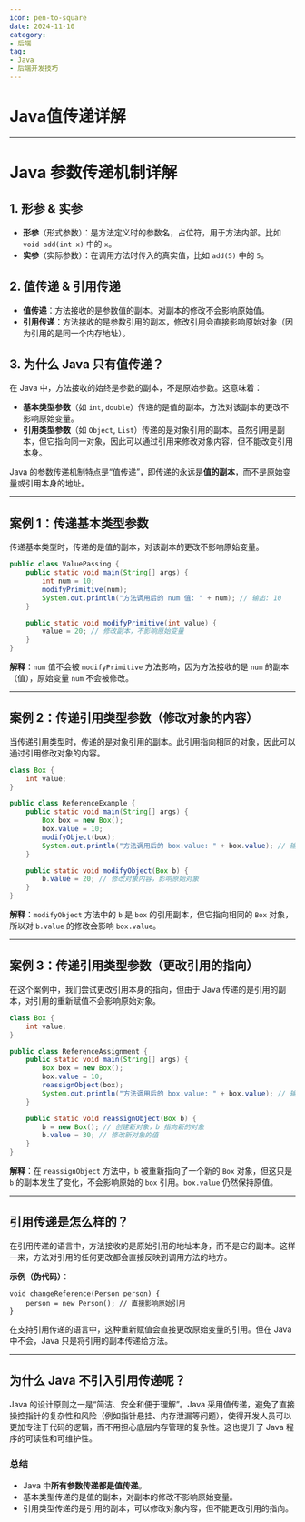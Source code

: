 ```yaml
---
icon: pen-to-square
date: 2024-11-10
category:
- 后端
tag:
- Java
- 后端开发技巧
---
```

# Java值传递详解

---

# Java 参数传递机制详解

## 1. 形参 & 实参
- **形参**（形式参数）：是方法定义时的参数名，占位符，用于方法内部。比如 `void add(int x)` 中的 `x`。
- **实参**（实际参数）：在调用方法时传入的真实值，比如 `add(5)` 中的 `5`。

## 2. 值传递 & 引用传递

- **值传递**：方法接收的是参数值的副本。对副本的修改不会影响原始值。
- **引用传递**：方法接收的是参数引用的副本，修改引用会直接影响原始对象（因为引用的是同一个内存地址）。

## 3. 为什么 Java 只有值传递？

在 Java 中，方法接收的始终是参数的副本，不是原始参数。这意味着：
- **基本类型参数**（如 `int`, `double`）传递的是值的副本，方法对该副本的更改不影响原始变量。
- **引用类型参数**（如 `Object`, `List`）传递的是对象引用的副本。虽然引用是副本，但它指向同一对象，因此可以通过引用来修改对象内容，但不能改变引用本身。

Java 的参数传递机制特点是“值传递”，即传递的永远是**值的副本**，而不是原始变量或引用本身的地址。

---

## 案例 1：传递基本类型参数

传递基本类型时，传递的是值的副本，对该副本的更改不影响原始变量。

```java
public class ValuePassing {
    public static void main(String[] args) {
        int num = 10;
        modifyPrimitive(num);
        System.out.println("方法调用后的 num 值: " + num); // 输出: 10
    }

    public static void modifyPrimitive(int value) {
        value = 20; // 修改副本，不影响原始变量
    }
}
```

**解释**：`num` 值不会被 `modifyPrimitive` 方法影响，因为方法接收的是 `num` 的副本（值），原始变量 `num` 不会被修改。

---

## 案例 2：传递引用类型参数（修改对象的内容）

当传递引用类型时，传递的是对象引用的副本。此引用指向相同的对象，因此可以通过引用修改对象的内容。

```java
class Box {
    int value;
}

public class ReferenceExample {
    public static void main(String[] args) {
        Box box = new Box();
        box.value = 10;
        modifyObject(box);
        System.out.println("方法调用后的 box.value: " + box.value); // 输出: 20
    }

    public static void modifyObject(Box b) {
        b.value = 20; // 修改对象内容，影响原始对象
    }
}
```

**解释**：`modifyObject` 方法中的 `b` 是 `box` 的引用副本，但它指向相同的 `Box` 对象，所以对 `b.value` 的修改会影响 `box.value`。

---

## 案例 3：传递引用类型参数（更改引用的指向）

在这个案例中，我们尝试更改引用本身的指向，但由于 Java 传递的是引用的副本，对引用的重新赋值不会影响原始对象。

```java
class Box {
    int value;
}

public class ReferenceAssignment {
    public static void main(String[] args) {
        Box box = new Box();
        box.value = 10;
        reassignObject(box);
        System.out.println("方法调用后的 box.value: " + box.value); // 输出: 10
    }

    public static void reassignObject(Box b) {
        b = new Box(); // 创建新对象，b 指向新的对象
        b.value = 30; // 修改新对象的值
    }
}
```

**解释**：在 `reassignObject` 方法中，`b` 被重新指向了一个新的 `Box` 对象，但这只是 `b` 的副本发生了变化，不会影响原始的 `box` 引用。`box.value` 仍然保持原值。

---

## 引用传递是怎么样的？

在引用传递的语言中，方法接收的是原始引用的地址本身，而不是它的副本。这样一来，方法对引用的任何更改都会直接反映到调用方法的地方。

**示例（伪代码）**：

```pseudo
void changeReference(Person person) {
    person = new Person(); // 直接影响原始引用
}
```

在支持引用传递的语言中，这种重新赋值会直接更改原始变量的引用。但在 Java 中不会，Java 只是将引用的副本传递给方法。

---

## 为什么 Java 不引入引用传递呢？

Java 的设计原则之一是“简洁、安全和便于理解”。Java 采用值传递，避免了直接操控指针的复杂性和风险（例如指针悬挂、内存泄漏等问题），使得开发人员可以更加专注于代码的逻辑，而不用担心底层内存管理的复杂性。这也提升了 Java 程序的可读性和可维护性。

### 总结

- Java 中**所有参数传递都是值传递**。
- 基本类型传递的是值的副本，对副本的修改不影响原始变量。
- 引用类型传递的是引用的副本，可以修改对象内容，但不能更改引用的指向。

